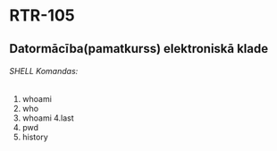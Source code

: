 # RTR-105 
## Datormācība(pamatkurss) elektroniskā klade



###### SHELL Komandas:
1. whoami
2. who
3. whoami
4.last
5. pwd
6. history

